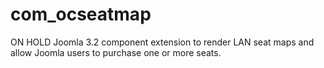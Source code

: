 com_ocseatmap
=============
ON HOLD
Joomla 3.2 component extension to render LAN seat maps and allow Joomla users to
purchase one or more seats.

